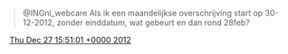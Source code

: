 > @INGnl\_webcare Als ik een maandelijkse overschrijving start op 30\-12\-2012, zonder einddatum, wat gebeurt en dan rond 28feb?

<img src="../../media/tweet.ico" width="12" /> [Thu Dec 27 15:51:01 +0000 2012](https://twitter.com/DromerDenker/status/284325522132066304)